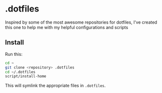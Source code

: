 # .dotfiles

Inspired by some of the most awesome repositories for dotfiles, I've created this
one to help me with my helpful configurations and scripts

## Install

Run this:

```sh
cd ~
git clone <repository> .dotfiles
cd ~/.dotfiles
script/install-home
```

This will symlink the appropriate files in `.dotfiles`.

